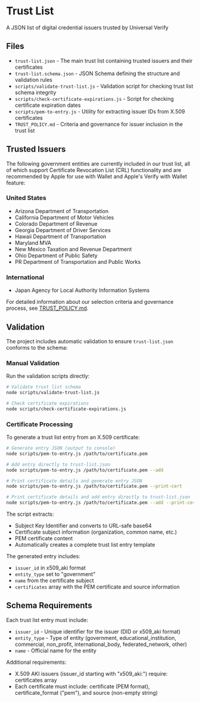 # Trust List

A JSON list of digital credential issuers trusted by Universal Verify

## Files

- `trust-list.json` - The main trust list containing trusted issuers and their certificates
- `trust-list.schema.json` - JSON Schema defining the structure and validation rules
- `scripts/validate-trust-list.js` - Validation script for checking trust list schema integrity
- `scripts/check-certificate-expirations.js` - Script for checking certificate expiration dates
- `scripts/pem-to-entry.js` - Utility for extracting issuer IDs from X.509 certificates
- `TRUST_POLICY.md` - Criteria and governance for issuer inclusion in the trust list

## Trusted Issuers

The following government entities are currently included in our trust list, all of which support Certificate Revocation List (CRL) functionality and are recommended by Apple for use with Wallet and Apple's Verify with Wallet feature:

### United States
- Arizona Department of Transportation
- California Department of Motor Vehicles
- Colorado Department of Revenue
- Georgia Department of Driver Services
- Hawaii Department of Transportation
- Maryland MVA
- New Mexico Taxation and Revenue Department
- Ohio Department of Public Safety
- PR Department of Transportation and Public Works

### International
- Japan Agency for Local Authority Information Systems

For detailed information about our selection criteria and governance process, see [TRUST_POLICY.md](TRUST_POLICY.md).

## Validation

The project includes automatic validation to ensure `trust-list.json` conforms to the schema:

### Manual Validation

Run the validation scripts directly:

```bash
# Validate trust list schema
node scripts/validate-trust-list.js

# Check certificate expirations
node scripts/check-certificate-expirations.js
```

### Certificate Processing

To generate a trust list entry from an X.509 certificate:

```bash
# Generate entry JSON (output to console)
node scripts/pem-to-entry.js /path/to/certificate.pem

# Add entry directly to trust-list.json
node scripts/pem-to-entry.js /path/to/certificate.pem --add

# Print certificate details and generate entry JSON
node scripts/pem-to-entry.js /path/to/certificate.pem --print-cert

# Print certificate details and add entry directly to trust-list.json
node scripts/pem-to-entry.js /path/to/certificate.pem --add --print-cert
```

The script extracts:
- Subject Key Identifier and converts to URL-safe base64
- Certificate subject information (organization, common name, etc.)
- PEM certificate content
- Automatically creates a complete trust list entry template

The generated entry includes:
- `issuer_id` in x509_aki format
- `entity_type` set to "government"
- `name` from the certificate subject
- `certificates` array with the PEM certificate and source information

## Schema Requirements

Each trust list entry must include:

- `issuer_id` - Unique identifier for the issuer (DID or x509_aki format)
- `entity_type` - Type of entity (government, educational_institution, commercial, non_profit, international_body, federated_network, other)
- `name` - Official name for the entity

Additional requirements:
- X.509 AKI issuers (issuer_id starting with "x509_aki:") require: certificates array
- Each certificate must include: certificate (PEM format), certificate_format ("pem"), and source (non-empty string)
